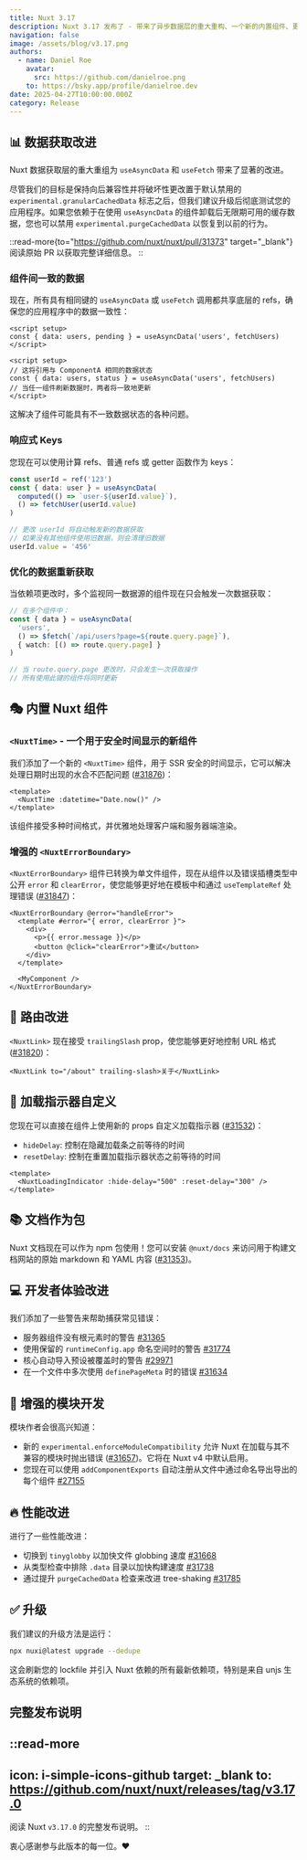 ```yaml
---
title: Nuxt 3.17
description: Nuxt 3.17 发布了 - 带来了异步数据层的重大重构、一个新的内置组件、更好的警告以及性能改进！
navigation: false
image: /assets/blog/v3.17.png
authors:
  - name: Daniel Roe
    avatar:
      src: https://github.com/danielroe.png
    to: https://bsky.app/profile/danielroe.dev
date: 2025-04-27T10:00:00.000Z
category: Release
---
```


## 📊 数据获取改进

Nuxt 数据获取层的重大重组为 `useAsyncData` 和 `useFetch` 带来了显著的改进。

尽管我们的目标是保持向后兼容性并将破坏性更改置于默认禁用的 `experimental.granularCachedData` 标志之后，但我们建议升级后彻底测试您的应用程序。如果您依赖于在使用 `useAsyncData` 的组件卸载后无限期可用的缓存数据，您也可以禁用 `experimental.purgeCachedData` 以恢复到以前的行为。

::read-more{to="https://github.com/nuxt/nuxt/pull/31373" target="_blank"}
阅读原始 PR 以获取完整详细信息。
::

### 组件间一致的数据

现在，所有具有相同键的 `useAsyncData` 或 `useFetch` 调用都共享底层的 refs，确保您的应用程序中的数据一致性：

```vue
<script setup>
const { data: users, pending } = useAsyncData('users', fetchUsers)
</script>

<script setup>
// 这将引用与 ComponentA 相同的数据状态
const { data: users, status } = useAsyncData('users', fetchUsers)
// 当任一组件刷新数据时，两者将一致地更新
</script>
```

这解决了组件可能具有不一致数据状态的各种问题。

### 响应式 Keys

您现在可以使用计算 refs、普通 refs 或 getter 函数作为 keys：

```ts
const userId = ref('123')
const { data: user } = useAsyncData(
  computed(() => `user-${userId.value}`),
  () => fetchUser(userId.value)
)

// 更改 userId 将自动触发新的数据获取
// 如果没有其他组件使用旧数据，则会清理旧数据
userId.value = '456'
```

### 优化的数据重新获取

当依赖项更改时，多个监视同一数据源的组件现在只会触发一次数据获取：

```ts
// 在多个组件中：
const { data } = useAsyncData(
  'users',
  () => $fetch(`/api/users?page=${route.query.page}`),
  { watch: [() => route.query.page] }
)

// 当 route.query.page 更改时，只会发生一次获取操作
// 所有使用此键的组件将同时更新
```

## 🎭 内置 Nuxt 组件

### `<NuxtTime>` - 一个用于安全时间显示的新组件

我们添加了一个新的 `<NuxtTime>` 组件，用于 SSR 安全的时间显示，它可以解决处理日期时出现的水合不匹配问题 ([\#31876](https://github.com/nuxt/nuxt/pull/31876))：

```vue
<template>
  <NuxtTime :datetime="Date.now()" />
</template>
```

该组件接受多种时间格式，并优雅地处理客户端和服务器端渲染。

### 增强的 `<NuxtErrorBoundary>`

`<NuxtErrorBoundary>` 组件已转换为单文件组件，现在从组件以及错误插槽类型中公开 `error` 和 `clearError`，使您能够更好地在模板中和通过 `useTemplateRef` 处理错误 ([\#31847](https://github.com/nuxt/nuxt/pull/31847))：

```vue
<NuxtErrorBoundary @error="handleError">
  <template #error="{ error, clearError }">
    <div>
      <p>{{ error.message }}</p>
      <button @click="clearError">重试</button>
    </div>
  </template>

  <MyComponent />
</NuxtErrorBoundary>
```

## 🔗 路由改进

`<NuxtLink>` 现在接受 `trailingSlash` prop，使您能够更好地控制 URL 格式 ([\#31820](https://github.com/nuxt/nuxt/pull/31820))：

```vue
<NuxtLink to="/about" trailing-slash>关于</NuxtLink>
```

## 🔄 加载指示器自定义

您现在可以直接在组件上使用新的 props 自定义加载指示器 ([\#31532](https://github.com/nuxt/nuxt/pull/31532))：

- `hideDelay`: 控制在隐藏加载条之前等待的时间
- `resetDelay`: 控制在重置加载指示器状态之前等待的时间

```vue
<template>
  <NuxtLoadingIndicator :hide-delay="500" :reset-delay="300" />
</template>
```

## 📚 文档作为包

Nuxt 文档现在可以作为 npm 包使用！您可以安装 `@nuxt/docs` 来访问用于构建文档网站的原始 markdown 和 YAML 内容 ([\#31353](https://github.com/nuxt/nuxt/pull/31353))。

## 💻 开发者体验改进

我们添加了一些警告来帮助捕获常见错误：

- 服务器组件没有根元素时的警告 [\#31365](https://github.com/nuxt/nuxt/pull/31365)
- 使用保留的 `runtimeConfig.app` 命名空间时的警告 [\#31774](https://github.com/nuxt/nuxt/pull/31774)
- 核心自动导入预设被覆盖时的警告 [\#29971](https://github.com/nuxt/nuxt/pull/29971)
- 在一个文件中多次使用 `definePageMeta` 时的错误 [\#31634](https://github.com/nuxt/nuxt/pull/31634)

## 🔌 增强的模块开发

模块作者会很高兴知道：

- 新的 `experimental.enforceModuleCompatibility` 允许 Nuxt 在加载与其不兼容的模块时抛出错误 ([\#31657](https://github.com/nuxt/nuxt/pull/31657))。它将在 Nuxt v4 中默认启用。
- 您现在可以使用 `addComponentExports` 自动注册从文件中通过命名导出导出的每个组件 [\#27155](https://github.com/nuxt/nuxt/pull/27155)

## 🔥 性能改进

进行了一些性能改进：

- 切换到 `tinyglobby` 以加快文件 globbing 速度 [\#31668](https://github.com/nuxt/nuxt/pull/31668)
- 从类型检查中排除 `.data` 目录以加快构建速度 [\#31738](https://github.com/nuxt/nuxt/pull/31738)
- 通过提升 `purgeCachedData` 检查来改进 tree-shaking [\#31785](https://github.com/nuxt/nuxt/pull/31785)

## ✅ 升级

我们建议的升级方法是运行：

```sh
npx nuxi@latest upgrade --dedupe
```

这会刷新您的 lockfile 并引入 Nuxt 依赖的所有最新依赖项，特别是来自 unjs 生态系统的依赖项。

## 完整发布说明

::read-more
---
icon: i-simple-icons-github 
target: _blank 
to: https://github.com/nuxt/nuxt/releases/tag/v3.17.0
---

阅读 Nuxt `v3.17.0` 的完整发布说明。
::

衷心感谢参与此版本的每一位。❤️
